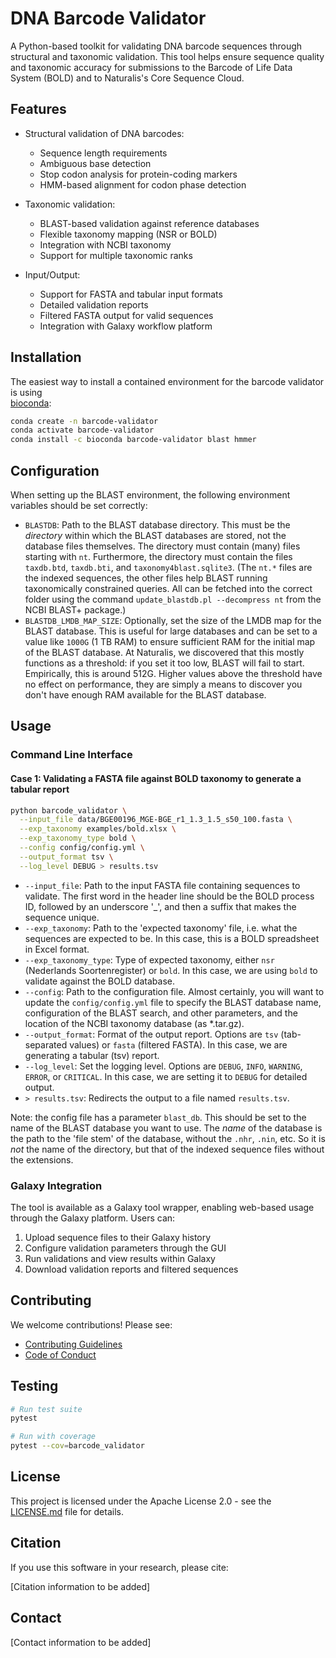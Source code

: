 # DNA Barcode Validator

A Python-based toolkit for validating DNA barcode sequences through structural and taxonomic validation. This tool 
helps ensure sequence quality and taxonomic accuracy for submissions to the Barcode of Life Data System (BOLD)
and to Naturalis's Core Sequence Cloud.

## Features

- Structural validation of DNA barcodes:
  - Sequence length requirements
  - Ambiguous base detection
  - Stop codon analysis for protein-coding markers
  - HMM-based alignment for codon phase detection

- Taxonomic validation:
  - BLAST-based validation against reference databases
  - Flexible taxonomy mapping (NSR or BOLD)
  - Integration with NCBI taxonomy
  - Support for multiple taxonomic ranks

- Input/Output:
  - Support for FASTA and tabular input formats
  - Detailed validation reports
  - Filtered FASTA output for valid sequences
  - Integration with Galaxy workflow platform

## Installation

The easiest way to install a contained environment for the barcode validator is using  
[bioconda](https://pypi.org/project/barcode-validator/):

```bash
conda create -n barcode-validator
conda activate barcode-validator
conda install -c bioconda barcode-validator blast hmmer
```

## Configuration

When setting up the BLAST environment, the following environment variables should be set correctly:

- `BLASTDB`: Path to the BLAST database directory. This must be the *directory* within which the BLAST databases are 
             stored, not the database files themselves. The directory must contain (many) files starting with `nt`. 
             Furthermore, the directory must contain the files `taxdb.btd`, `taxdb.bti`, and `taxonomy4blast.sqlite3`.
             (The `nt.*` files are the indexed sequences, the other files help BLAST running taxonomically constrained 
             queries. All can be fetched into the correct folder using the command `update_blastdb.pl --decompress nt`
             from the NCBI BLAST+ package.)
- `BLASTDB_LMDB_MAP_SIZE`: Optionally, set the size of the LMDB map for the BLAST database. This is useful for large 
             databases and can be set to a value like `1000G` (1 TB RAM) to ensure sufficient RAM for the initial
             map of the BLAST database. At Naturalis, we discovered that this mostly functions as a threshold: if you
             set it too low, BLAST will fail to start. Empirically, this is around 512G. Higher values above the 
             threshold have no effect on performance, they are simply a means to discover you don't have enough RAM 
             available for the BLAST database.


## Usage

### Command Line Interface

#### Case 1: Validating a FASTA file against BOLD taxonomy to generate a tabular report

```bash
python barcode_validator \
  --input_file data/BGE00196_MGE-BGE_r1_1.3_1.5_s50_100.fasta \
  --exp_taxonomy examples/bold.xlsx \
  --exp_taxonomy_type bold \
  --config config/config.yml \
  --output_format tsv \
  --log_level DEBUG > results.tsv
```

- `--input_file`: Path to the input FASTA file containing sequences to validate. The first word in the header line 
  should be the BOLD process ID, followed by an underscore '_', and then a suffix that makes the sequence unique.
- `--exp_taxonomy`: Path to the 'expected taxonomy' file, i.e. what the sequences are expected to be. In this case,
    this is a BOLD spreadsheet in Excel format.
- `--exp_taxonomy_type`: Type of expected taxonomy, either `nsr` (Nederlands Soortenregister) or `bold`. In this case,
   we are using `bold` to validate against the BOLD database.
- `--config`: Path to the configuration file. Almost certainly, you will want to update the `config/config.yml` file
   to specify the BLAST database name, configuration of the BLAST search, and other parameters, and the location of the
   NCBI taxonomy database (as *.tar.gz).
- `--output_format`: Format of the output report. Options are `tsv` (tab-separated values) or `fasta` (filtered FASTA).
   In this case, we are generating a tabular (tsv) report.
- `--log_level`: Set the logging level. Options are `DEBUG`, `INFO`, `WARNING`, `ERROR`, or `CRITICAL`. In this case,
  we are setting it to `DEBUG` for detailed output.
- `> results.tsv`: Redirects the output to a file named `results.tsv`.

Note: the config file has a parameter `blast_db`. This should be set to the name of the BLAST database you want to use. 
The *name* of the database is the path to the 'file stem' of the database, without the `.nhr`, `.nin`, etc. So it is
*not* the name of the directory, but that of the indexed sequence files without the extensions.

### Galaxy Integration

The tool is available as a Galaxy tool wrapper, enabling web-based usage through the Galaxy platform. Users can:
1. Upload sequence files to their Galaxy history
2. Configure validation parameters through the GUI
3. Run validations and view results within Galaxy
4. Download validation reports and filtered sequences

## Contributing

We welcome contributions! Please see:
- [Contributing Guidelines](CONTRIBUTING.md)
- [Code of Conduct](CODE_OF_CONDUCT.md)

## Testing

```bash
# Run test suite
pytest

# Run with coverage
pytest --cov=barcode_validator
```

## License

This project is licensed under the Apache License 2.0 - see the [LICENSE.md](LICENSE.md) file for details.

## Citation

If you use this software in your research, please cite:

[Citation information to be added]

## Contact

[Contact information to be added]